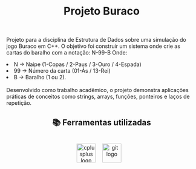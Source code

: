 <h1 align='center'>Projeto Buraco</h1>
<br>
<p align='left'>Projeto para a disciplina de Estrutura de Dados sobre uma simulação do jogo Buraco em C++. O objetivo foi construir um sistema onde crie as cartas do baralho com a notação: N-99-B Onde:
<li>N  -> Naipe (1-Copas / 2-Paus / 3-Ouro / 4-Espada)</li>
<li>99 -> Número da carta (01-Ás / 13-Rei)</li>
<li>B  -> Baralho (1 ou 2).</li>
<br>
Desenvolvido como trabalho acadêmico, o projeto demonstra aplicações práticas de conceitos como strings, arrays, funções, ponteiros e laços de repetição.</p>
<h2 align="center">📚 Ferramentas utilizadas</h2>
<br>
<div align="center">
  <img src="https://cdn.jsdelivr.net/gh/devicons/devicon/icons/cplusplus/cplusplus-original.svg" height="50" alt="cplusplus logo"  />
  <img width="10" />
  <img src="https://cdn.jsdelivr.net/gh/devicons/devicon/icons/git/git-original.svg" height="50" alt="git logo"  />
  <img width="10" />
</div>
<br>
